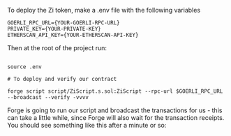To deploy the Zi token, make a .env file with the following variables

```
GOERLI_RPC_URL={YOUR-GOERLI-RPC-URL}
PRIVATE_KEY={YOUR-PRIVATE-KEY}
ETHERSCAN_API_KEY={YOUR-ETHERSCAN-API-KEY}
```

Then at the root of the project run:

```# To load the variables in the .env file

source .env

# To deploy and verify our contract

forge script script/ZiScript.s.sol:ZiScript --rpc-url $GOERLI_RPC_URL --broadcast --verify -vvvv
```

Forge is going to run our script and broadcast the transactions for us - this can take a little while, since Forge will also wait for the transaction receipts. You should see something like this after a minute or so:
